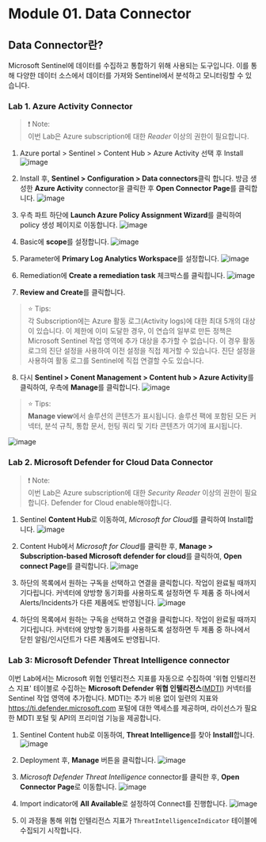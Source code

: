 # Module 01. Data Connector

## Data Connector란? 
Microsoft Sentinel에 데이터를 수집하고 통합하기 위해 사용되는 도구입니다. 이를 통해 다양한 데이터 소스에서 데이터를 가져와 Sentinel에서 분석하고 모니터링할 수 있습니다.

### Lab 1. Azure Activity Connector

> ❗ Note: <br>
> 이번 Lab은 Azure subscription에 대한 *Reader* 이상의 권한이 필요합니다.

1. Azure portal > Sentinel > Content Hub > Azure Activity 선택 후 Install
   ![image](https://github.com/user-attachments/assets/4134ab4f-a581-4124-8ce3-9468c902e292)

2. Install 후, **Sentinel > Configuration > Data connectors**클릭 합니다. 방금 생성한 **Azure Activity** connector을 클릭한 후 **Open Connector Page**를 클릭합니다.
   ![image](https://github.com/user-attachments/assets/dc474428-743a-4213-bc31-9b9c22670f5b)

3. 우측 파트 하단에 **Launch Azure Policy Assignment Wizard**를 클릭하여 policy 생성 페이지로 이동합니다.
   ![image](https://github.com/user-attachments/assets/e2a14ae6-f96b-4dd0-9118-d24682c1eccc)

4. Basic에 **scope**를 설정합니다. 
   ![image](https://github.com/user-attachments/assets/67f2b544-a4c2-4f92-999d-a9fadc7823d4)

5. Parameter에 **Primary Log Analytics Workspace**를 설정합니다. 
   ![image](https://github.com/user-attachments/assets/b389ee15-8511-4e53-be41-1088d03f651e)

6. Remediation에 **Create a remediation task** 체크박스를 클릭힙니다.
   ![image](https://github.com/user-attachments/assets/230e2c69-6a8e-497d-ba69-c19a1c825ab6)

7. **Review and Create**를 클릭합니다.

> ⭐ Tips: <br>
> 각 Subscription에는 Azure 활동 로그(Activity logs)에 대한 최대 5개의 대상이 있습니다. 이 제한에 이미 도달한 경우, 이 연습의 일부로 만든 정책은 Microsoft Sentinel 작업 영역에 추가 대상을 추가할 수 없습니다. 이 경우 활동 로그의 진단 설정을 사용하여 이전 설정을 직접 제거할 수 있습니다. 진단 설정을 사용하여 활동 로그를 Sentinel에 직접 연결할 수도 있습니다.

8. 다시 **Sentinel > Conent Management > Content hub > Azure Activity**를 클릭하여, 우측에 **Manage**를 클릭합니다.
   ![image](https://github.com/user-attachments/assets/2f2e01f1-218c-4a98-b5ed-342053692478)

> ⭐ Tips: <br>
> **Manage view**에서 솔루션의 콘텐츠가 표시됩니다. 솔루션 팩에 포함된 모든 커넥터, 분석 규칙, 통합 문서, 헌팅 쿼리 및 기타 콘텐츠가 여기에 표시됩니다.

![image](https://github.com/user-attachments/assets/8d607bc6-30ed-4248-ba6c-a27d07923d4d)


### Lab 2. Microsoft Defender for Cloud Data Connector

> ❗ Note: <br>
> 이번 Lab은 Azure subscription에 대한 *Security Reader* 이상의 권한이 필요합니다.
> Defender for Cloud enable해야합니다.

1. Sentinel **Content Hub**로 이동하여, *Microsoft for Cloud*를 클릭하여 Install합니다.
   ![image](https://github.com/user-attachments/assets/fb7cd705-ed57-4fe3-94c5-879b96e18390)

2. Content Hub에서 *Microsoft for Cloud*를 클릭한 후, **Manage > Subscription-based Microsoft defender for cloud**를 클릭하여, **Open connect Page**를 클릭합니다.
   ![image](https://github.com/user-attachments/assets/cf27b1fd-4a7c-4114-be02-1d5c2b1b1a61)

3. 하단의 목록에서 원하는 구독을 선택하고 연결을 클릭합니다. 작업이 완료될 때까지 기다립니다. 커넥터에 양방향 동기화를 사용하도록 설정하면 두 제품 중 하나에서 Alerts/Incidents가 다른 제품에도 반영됩니다.
   ![image](https://github.com/user-attachments/assets/56d0e6fa-e073-44f7-8c2c-94111c9b177b)

4. 하단의 목록에서 원하는 구독을 선택하고 연결을 클릭합니다. 작업이 완료될 때까지 기다립니다. 커넥터에 양방향 동기화를 사용하도록 설정하면 두 제품 중 하나에서 닫힌 알림/인시던트가 다른 제품에도 반영됩니다.


### Lab 3: Microsoft Defender Threat Intelligence connector
이번 Lab에서는 Microsoft 위협 인텔리전스 지표를 자동으로 수집하여 '위협 인텔리전스 지표' 테이블로 수집하는 **Microsoft Defender 위협 인텔리전스**([MDTI](https://learn.microsoft.com/en-us/defender/threat-intelligence/what-is-microsoft-defender-threat-intelligence-defender-ti)) 커넥터를 Sentinel 작업 영역에 추가합니다. MDTI는 추가 비용 없이 일련의 지표와 https://ti.defender.microsoft.com 포털에 대한 액세스를 제공하며, 라이선스가 필요한 MDTI 포털 및 API의 프리미엄 기능을 제공합니다.

1. Sentinel Content hub로 이동하여, **Threat Intelligence**를 찾아 **Install**합니다.
   ![image](https://github.com/user-attachments/assets/73881b1b-4ac5-44b9-b27b-9d8eba711b46)

2. Deployment 후, **Manage** 버튼을 클릭합니다.
   ![image](https://github.com/user-attachments/assets/47a17369-b79d-46cf-ad21-f0ffc560e210)

3. *Microsoft Defender Threat Intelligence* connector를 클릭한 후, **Open Connector Page**로 이동합니다.
   ![image](https://github.com/user-attachments/assets/34a19de0-8c24-4664-8c8e-84b6cc1c2eb0)

4. Import indicator에 **All Available**로 설정하여 Connect를 진행합니다.
   ![image](https://github.com/user-attachments/assets/ac6c8b78-e2ac-4d79-8d14-87ca8eecdfc4)

5. 이 과정을 통해 위협 인텔리전스 지표가 `ThreatIntelligenceIndicator` 테이블에 수집되기 시작합니다. 


